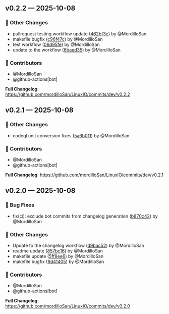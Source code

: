 ## v0.2.2 — 2025-10-08

### 🔄 Other Changes

* pullrequest testing workflow update ([462bf3c](https://github.com/mordilloSan/LinuxIO/commit/462bf3c)) by @MordilloSan
* makefile bugfix ([c96f47c](https://github.com/mordilloSan/LinuxIO/commit/c96f47c)) by @MordilloSan
* test workflow ([06d95fe](https://github.com/mordilloSan/LinuxIO/commit/06d95fe)) by @MordilloSan
* update to the workflow ([6baed35](https://github.com/mordilloSan/LinuxIO/commit/6baed35)) by @MordilloSan

### 👥 Contributors

* @MordilloSan
* @github-actions[bot]


**Full Changelog**: https://github.com/mordilloSan/LinuxIO/commits/dev/v0.2.2

## v0.2.1 — 2025-10-08

### 🔄 Other Changes

* codeql unit conversion fixes ([5a6b011](https://github.com/mordilloSan/LinuxIO/commit/5a6b011)) by @MordilloSan

### 👥 Contributors

* @MordilloSan
* @github-actions[bot]


**Full Changelog**: https://github.com/mordilloSan/LinuxIO/commits/dev/v0.2.1

## v0.2.0 — 2025-10-08

### 🐛 Bug Fixes

* fix(ci): exclude bot commits from changelog generation ([b870c42](https://github.com/mordilloSan/LinuxIO/commit/b870c42)) by @MordilloSan

### 🔄 Other Changes

* Update to the changelog workflow ([d9bac52](https://github.com/mordilloSan/LinuxIO/commit/d9bac52)) by @MordilloSan
* readme update ([857bc16](https://github.com/mordilloSan/LinuxIO/commit/857bc16)) by @MordilloSan
* makefile update ([5ff8ee6](https://github.com/mordilloSan/LinuxIO/commit/5ff8ee6)) by @MordilloSan
* makefile bugfix ([9d41405](https://github.com/mordilloSan/LinuxIO/commit/9d41405)) by @MordilloSan

### 👥 Contributors

* @MordilloSan
* @github-actions[bot]


**Full Changelog**: https://github.com/mordilloSan/LinuxIO/commits/dev/v0.2.0

